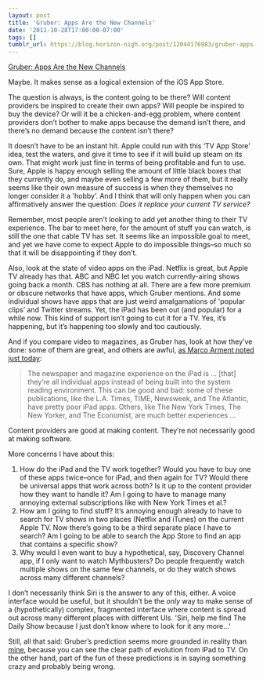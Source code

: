 ```yaml
---
layout: post
title: 'Gruber: Apps Are the New Channels'
date: '2011-10-28T17:00:00-07:00'
tags: []
tumblr_url: https://blog.horizon-nigh.org/post/12044176983/gruber-apps-are-the-new-channels
---
```

[Gruber: Apps Are the New Channels](http://daringfireball.net/2011/10/apps_are_the_new_channels)  

Maybe. It makes sense as a logical extension of the iOS App Store.

The question is always, is the content going to be there? Will content providers be inspired to create their own apps? Will people be inspired to buy the device? Or will it be a chicken-and-egg problem, where content providers don’t bother to make apps because the demand isn’t there, and there’s no demand because the content isn’t there?

It doesn’t have to be an instant hit. Apple could run with this ‘TV App Store’ idea, test the waters, and give it time to see if it will build up steam on its own. That might work just fine in terms of being profitable and fun to use. Sure, Apple is happy enough selling the amount of little black boxes that they currently do, and maybe even selling a few more of them, but it really seems like their own measure of success is when they themselves no longer consider it a 'hobby’. And I think that will only happen when you can affirmatively answer the question: _Does it replace your current TV service?_

Remember, most people aren’t looking to add yet another thing to their TV experience. The bar to meet here, for the amount of stuff you can watch, is still the one that cable TV has set. It seems like an impossible goal to meet, and yet we have come to expect Apple to do impossible things–so much so that it will be disappointing if they don’t.

Also, look at the state of video apps on the iPad. Netflix is great, but Apple TV already has that. ABC and NBC let you watch currently-airing shows going back a month. CBS has nothing at all. There are a few more premium or obscure networks that have apps, which Gruber mentions. And some individual shows have apps that are just weird amalgamations of 'popular clips’ and Twitter streams. Yet, the iPad has been out (and popular) for a while now. This kind of support isn’t going to cut it for a TV. Yes, it’s happening, but it’s happening too slowly and too cautiously.

And if you compare video to magazines, as Gruber has, look at how they’ve done: some of them are great, and others are awful, [as Marco Arment noted just today](http://www.marco.org/2011/10/28/ereader-library-comparison):

> The newspaper and magazine experience on the iPad is … [that] they’re all individual apps instead of being built into the system reading environment. This can be good and bad: some of these publications, like the L.A. Times, TIME, Newsweek, and The Atlantic, have pretty poor iPad apps. Others, like The New York Times, The New Yorker, and The Economist, are much better experiences …

Content providers are good at making content. They’re not necessarily good at making software.

More concerns I have about this:

1. How do the iPad and the TV work together? Would you have to buy one of these apps twice–once for iPad, and then again for TV? Would there be universal apps that work across both? Is it up to the content provider how they want to handle it? Am I going to have to manage many annoying external subscriptions like with New York Times et al.?
2. How am I going to find stuff? It’s annoying enough already to have to search for TV shows in two places (Netflix and iTunes) on the current Apple TV. Now there’s going to be a third separate place I have to search? Am I going to be able to search the App Store to find an app that contains a specific show?
3. Why would I even want to buy a hypothetical, say, Discovery Channel app, if I only want to watch Mythbusters? Do people frequently watch multiple shows on the same few channels, or do they watch shows across many different channels?

I don’t necessarily think Siri is the answer to any of this, either. A voice interface would be useful, but it shouldn’t be the _only_ way to make sense of a (hypothetically) complex, fragmented interface where content is spread out across many different places with different UIs. 'Siri, help me find The Daily Show because I just don’t know where to look for it any more…’

Still, all that said: Gruber’s prediction seems more grounded in reality than [mine](/2011/10/25/gratuitous-apple-tv-speculation.html), because you can see the clear path of evolution from iPad to TV. On the other hand, part of the fun of these predictions is in saying something crazy and probably being wrong.

